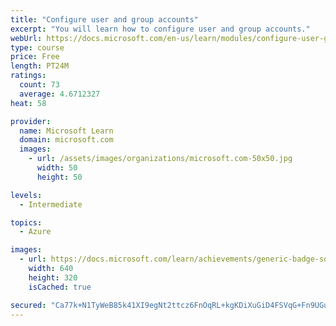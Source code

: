 ```yaml
---
title: "Configure user and group accounts"
excerpt: "You will learn how to configure user and group accounts."
webUrl: https://docs.microsoft.com/en-us/learn/modules/configure-user-group-accounts/
type: course
price: Free
length: PT24M
ratings:
  count: 73
  average: 4.6712327
heat: 58

provider:
  name: Microsoft Learn
  domain: microsoft.com
  images:
    - url: /assets/images/organizations/microsoft.com-50x50.jpg
      width: 50
      height: 50

levels:
  - Intermediate

topics:
  - Azure

images:
  - url: https://docs.microsoft.com/learn/achievements/generic-badge-social.png
    width: 640
    height: 320
    isCached: true

secured: "Ca77k+N1TyWeB85k41XI9egNt2ttcz6FnOqRL+kgKDiXuGiD4FSVqG+Fn9UGuWVVLyohJlxAKxBcfz7ZxuLKlVOLaRaA1j5WkgMjW6wiVmg+pqPaLfrmR1JB+JHv9zgvMiDt3VHwNBOpyUatf9tnkdv2DACEhiRqXNcuZkSNtU6SLYVAO1m8VxgEzFw/QUXjnaHW86XZQQ6Dvk/lfaB2Mh0w/RP8sDdCvhBM+2cgM1km/fyC+YCi0kP0Nce5YEa+ErCNxhcjyz0t9p45lfq30ZHixW35GEEESIEQ6F3oWfPSph5N/Gast9ujVitI38Z9sEU272cxCuRShYHbbzzbZzi602OmtZIJc3FKfvR9n3JaVWfrkcfGOSwFO+l4t8vFXKkYpOcFOYO7rTNSWyoIkSftuVjB89z/Y0wylgDmsi8=;H4WAPfzH6f4mdWEfvLuVsQ=="
---
```


